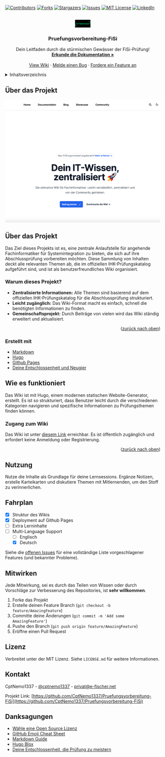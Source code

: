 <!-- Improved compatibility of back to top link: See: https://github.com/othneildrew/Best-README-Template/pull/73 -->

<a name="readme-top"></a>

[![Contributors][contributors-shield]][contributors-url]
[![Forks][forks-shield]][forks-url]
[![Stargazers][stars-shield]][stars-url]
[![Issues][issues-shield]][issues-url]
[![MIT License][license-shield]][license-url]
[![LinkedIn][linkedin-shield]][linkedin-url]

<!-- PROJECT LOGO -->
<br />
<div align="center">
  <a href="https://github.com/CptNemo1337/Pruefungsvorbereitung-FiSi">
    <img src="assets/media/logo.svg" alt="Logo" width="50" height="25">
  </a>

  <h3 align="center">Pruefungsvorbereitung-FiSi</h3>

  <p align="center">
    Dein Leitfaden durch die stürmischen Gewässer der FiSi-Prüfung!
    <br />
    <a href="https://github.com/CptNemo1337/Pruefungsvorbereitung-FiSi"><strong>Erkunde die Dokumentation »</strong></a>
    <br />
    <br />
    <a href="https://ap.cptnemo1337.de">View Wiki</a>
    ·
    <a href="https://github.com/CptNemo1337/Pruefungsvorbereitung-FiSi/issues/new?labels=bug&template=bug-report---.md">Melde einen Bug</a>
    ·
    <a href="https://github.com/CptNemo1337/Pruefungsvorbereitung-FiSi/issues/new?labels=enhancement&template=feature-request---.md">Fordere ein Feature an</a>
  </p>
</div>

<!-- TABLE OF CONTENTS -->
<details>
  <summary>Inhaltsverzeichnis</summary>
  <ol>
    <li>
      <a href="#about-the-project">Über das Projekt</a>
      <ul>
        <li><a href="#built-with">Erstellt mit</a></li>
      </ul>
    </li>
    <li>
      <a href="#getting-started">Loslegen</a>
      <ul>
        <li><a href="#prerequisites">Voraussetzungen</a></li>
        <li><a href="#installation">Installation</a></li>
      </ul>
    </li>
    <li><a href="#usage">Nutzung</a></li>
    <li><a href="#roadmap">Fahrplan</a></li>
    <li><a href="#contributing">Mitwirken</a></li>
    <li><a href="#license">Lizenz</a></li>
    <li><a href="#contact">Kontakt</a></li>
    <li><a href="#acknowledgments">Danksagungen</a></li>
  </ol>
</details>

<!-- ABOUT THE PROJECT -->

## Über das Projekt

[![Product Name Screen Shot][product-screenshot]](https://ap.cptnemo1337.de)

## Über das Projekt

Das Ziel dieses Projekts ist es, eine zentrale Anlaufstelle für angehende Fachinformatiker für Systemintegration zu bieten, die sich auf ihre Abschlussprüfung vorbereiten möchten. Diese Sammlung von Inhalten deckt alle relevanten Themen ab, die im offiziellen IHK-Prüfungskatalog aufgeführt sind, und ist als benutzerfreundliches Wiki organisiert.

### Warum dieses Projekt?

- **Zentralisierte Informationen:** Alle Themen sind basierend auf dem offiziellen IHK-Prüfungskatalog für die Abschlussprüfung strukturiert.
- **Leicht zugänglich:** Das Wiki-Format macht es einfach, schnell die benötigten Informationen zu finden.
- **Gemeinschaftsprojekt:** Durch Beiträge von vielen wird das Wiki ständig erweitert und aktualisiert.

<p align="right">(<a href="#readme-top">zurück nach oben</a>)</p>

### Erstellt mit

- [Markdown](https://daringfireball.net/projects/markdown/)
- [Hugo](https://gohugo.io)
- [Github Pages](https://pages.github.com)
- [Deine Entschlossenheit und Neugier](#)

<!-- GETTING STARTED -->

## Wie es funktioniert

Das Wiki ist mit Hugo, einem modernen statischen Website-Generator, erstellt. Es ist so strukturiert, dass Benutzer leicht durch die verschiedenen Kategorien navigieren und spezifische Informationen zu Prüfungsthemen finden können.

### Zugang zum Wiki

Das Wiki ist unter [diesem Link](https://ap.cptnemo1337.de) erreichbar. Es ist öffentlich zugänglich und erfordert keine Anmeldung oder Registrierung.

<p align="right">(<a href="#readme-top">zurück nach oben</a>)</p>

<!-- USAGE EXAMPLES -->

## Nutzung

Nutze die Inhalte als Grundlage für deine Lernsessions. Ergänze Notizen, erstelle Karteikarten und diskutiere Themen mit Mitlernenden, um den Stoff zu verinnerlichen.

<!-- ROADMAP -->

## Fahrplan

- [x] Struktur des Wikis
- [x] Deployment auf Github Pages
- [ ] Extra Lerninhalte
- [ ] Multi-Language Support
  - [ ] Englisch
  - [x] Deutsch

Siehe die [offenen Issues](https://github.com/CptNemo1337/Pruefungsvorbereitung-FiSi/issues) für eine vollständige Liste vorgeschlagener Features (und bekannter Probleme).

<!-- CONTRIBUTING -->

## Mitwirken

Jede Mitwirkung, sei es durch das Teilen von Wissen oder durch Vorschläge zur Verbesserung des Repositories, ist **sehr willkommen**.

1. Forke das Projekt
2. Erstelle deinen Feature Branch (`git checkout -b feature/AmazingFeature`)
3. Committe deine Änderungen (`git commit -m 'Add some AmazingFeature'`)
4. Pushe den Branch (`git push origin feature/AmazingFeature`)
5. Eröffne einen Pull Request

<!-- LICENSE -->

## Lizenz

Verbreitet unter der MIT Lizenz. Siehe `LICENSE.md` für weitere Informationen.

<!-- CONTACT -->

## Kontakt

CptNemo1337 - [@cptnemo1337](https://discord.com/channels/@cptnemo1337) - privat@e-fischer.net

Projekt Link: [https://github.com/CptNemo1337/Pruefungsvorbereitung-FiSi](https://github.com/CptNemo1337/Pruefungsvorbereitung-FiSi)

<!-- ACKNOWLEDGMENTS -->

## Danksagungen

- [Wähle eine Open Source Lizenz](https://choosealicense.com)
- [GitHub Emoji Cheat Sheet](https://www.webpagefx.com/tools/emoji-cheat-sheet)
- [Markdown Guide](https://www.markdownguide.org)
- [Hugo Blox](https://hugoblox.com)
- [Deine Entschlossenheit, die Prüfung zu meistern](#)

<!-- MARKDOWN LINKS & IMAGES -->

[contributors-shield]: https://img.shields.io/github/contributors/CptNemo1337/Pruefungsvorbereitung-FiSi.svg?style=for-the-badge
[contributors-url]: https://github.com/CptNemo1337/Pruefungsvorbereitung-FiSi/graphs/contributors
[forks-shield]: https://img.shields.io/github/forks/CptNemo1337/Pruefungsvorbereitung-FiSi.svg?style=for-the-badge
[forks-url]: https://github.com/CptNemo1337/Pruefungsvorbereitung-FiSi/network/members
[stars-shield]: https://img.shields.io/github/stars/CptNemo1337/Pruefungsvorbereitung-FiSi.svg?style=for-the-badge
[stars-url]: https://github.com/CptNemo1337/Pruefungsvorbereitung-FiSi/stargazers
[issues-shield]: https://img.shields.io/github/issues/CptNemo1337/Pruefungsvorbereitung-FiSi.svg?style=for-the-badge
[issues-url]: https://github.com/CptNemo1337/Pruefungsvorbereitung-FiSi/issues
[license-shield]: https://img.shields.io/github/license/CptNemo1337/Pruefungsvorbereitung-FiSi.svg?style=for-the-badge
[license-url]: https://github.com/CptNemo1337/Pruefungsvorbereitung-FiSi/blob/master/LICENSE.md
[linkedin-shield]: https://img.shields.io/badge/-LinkedIn-black.svg?style=for-the-badge&logo=linkedin&colorB=555
[linkedin-url]: https://linkedin.com/in/eric-fischer-834a38243/
[product-screenshot]: images/screenshot.png
